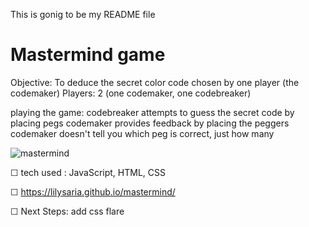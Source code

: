 This is gonig to be my README file
# Mastermind game  
Objective: To deduce the secret color code chosen by one player (the codemaker) 
Players: 2 (one codemaker, one codebreaker)

playing the game:
codebreaker attempts to guess the secret code by placing pegs
codemaker provides feedback by placing the peggers
codemaker doesn't tell you which peg is correct, just how many

![mastermind](C:\Users\kikif\Pictures\Screenshots\mastermindgame.png "mastermind")

☐ tech used : JavaScript, HTML, CSS

☐ https://lilysaria.github.io/mastermind/

☐ Next Steps: add css flare